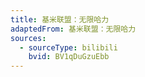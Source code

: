```yaml
---
title: 基米联盟：无限哈力
adaptedFrom: 基米联盟：无限哈力
sources:
  - sourceType: bilibili
    bvid: BV1qDuGzuEbb
---
```

